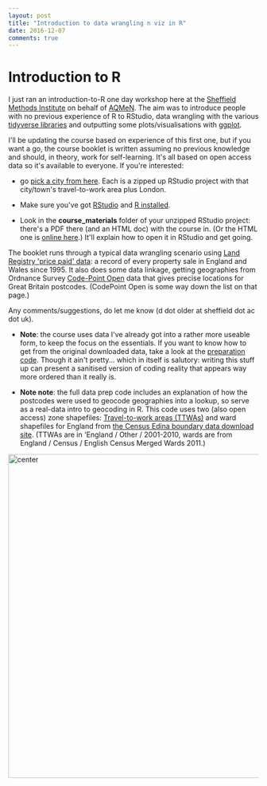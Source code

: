 ```yaml
---
layout: post
title: "Introduction to data wrangling n viz in R"
date: 2016-12-07
comments: true
---
```


# Introduction to R

I just ran an introduction-to-R one day workshop here at the [Sheffield Methods Institute](https://www.sheffield.ac.uk/smi) on behalf of [AQMeN](http://aqmen.ac.uk/). The aim was to introduce people with no previous experience of R to RStudio, data wrangling with the various [tidyverse libraries](https://blog.rstudio.org/2016/09/15/tidyverse-1-0-0/) and outputting some plots/visualisations with [ggplot](http://docs.ggplot2.org/current/).

I'll be updating the course based on experience of this first one, but if you want a go, the course booklet is written assuming no previous knowledge and should, in theory, work for self-learning. It's all based on open access data so it's available to everyone. If you're interested:

* go [pick a city from here](http://bit.ly/cityzips). Each is a zipped up RStudio project with that city/town's travel-to-work area plus London.

* Make sure you've got [RStudio](https://www.rstudio.com/products/rstudio/download3/) and [R installed](https://www.r-project.org/).

* Look in the **course_materials** folder of your unzipped RStudio project: there's a PDF there (and an HTML doc) with the course in. (Or the HTML one is [online here](https://danolner.github.io/intro2wranglingNvizInR/).) It'll explain how to open it in RStudio and get going.

The booklet runs through a typical data wrangling scenario using [Land Registry 'price paid' data](https://www.gov.uk/government/collections/price-paid-data): a record of every property sale in England and Wales since 1995. It also does some data linkage, getting geographies from Ordnance Survey [Code-Point Open](https://www.ordnancesurvey.co.uk/opendatadownload/products.html) data that gives precise locations for Great Britain postcodes. (CodePoint Open is some way down the list on that page.)

Any comments/suggestions, do let me know (d dot older at sheffield dot ac dot uk).

* **Note**: the course uses data I've already got into a rather more useable form, to keep the focus on the essentials. If you want to know how to get from the original downloaded data, take a look at the [preparation code](https://github.com/DanOlner/intro2wranglingNvizInR/blob/master/prepCode/firstRunThrough.R). Though it ain't pretty... which in itself is salutory: writing this stuff up can present a sanitised version of coding reality that appears way more ordered than it really is.

* **Note note**: the full data prep code includes an explanation of how the postcodes were used to geocode geographies into a lookup, so serve as a real-data intro to geocoding in R. This code uses two (also open access) zone shapefiles: [Travel-to-work areas (TTWAs)](http://webarchive.nationalarchives.gov.uk/20160105160709/http://www.ons.gov.uk/ons/guide-method/geography/beginner-s-guide/other/travel-to-work-areas/index.html) and ward shapefiles for England from [the Census Edina boundary data download site](https://census.edina.ac.uk/). (TTWAs are in 'England / Other / 2001-2010, wards are from England / Census / English Census Merged Wards 2011.)

<img src="http://danolner.github.io/figs/intro2R_writeUp/unnamed-chunk-2-1.png" title="center" alt="center" style="display: block; margin: auto;" width = "650" />

